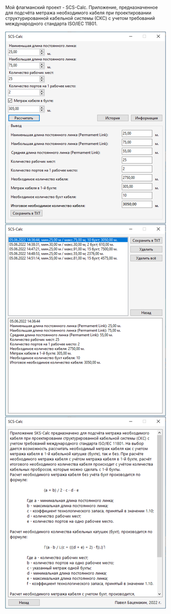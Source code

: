 Мой флагманский проект - SCS-Calc. Приложение, предназначенное для подсчёта метража необходимого кабеля при проектировании структурированной кабельной системы (СКС) с учетом требований международного стандарта ISO/IEC 11801.<br><br>
<img src = "SCS-Calc Screenshots/Screenshot_1.png"/>
<img src = "SCS-Calc Screenshots/Screenshot_2.png"/>
<img src = "SCS-Calc Screenshots/Screenshot_3.png"/>
